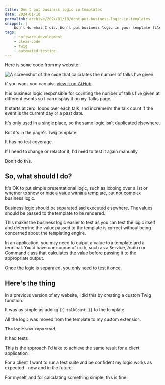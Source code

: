 ```yaml
---
title: Don't put business logic in templates
date: 2024-01-10
permalink: archive/2024/01/10/dont-put-business-logic-in-templates
snippet: |
    Don't do what I did. Don't put business logic in your template files.
tags:
    - software-development
    - clean-code
    - twig
    - automated-testing
---
```


Here is some code from my website:

![A screenshot of the code that calculates the number of talks I've given.]({{site.url}}/assets/images/talk-count-code.png)

If you want, you can also [view it on GitHub](https://raw.githubusercontent.com/opdavies/oliverdavies.uk/main/source/_pages/talks.md).

It is business logic responsible for counting the number of talks I've given at different events so I can display it on my Talks page.

It starts at zero, loops over each talk, and increments the talk count if the event is the current day or a past date.

It's only used in a single place, so the same logic isn't duplicated elsewhere.

But it's in the page's Twig template.

It has no test coverage.

If I need to change or refactor it, I'd need to test it again manually.

Don't do this.

## So, what should I do?

It's OK to put simple presentational logic, such as looping over a list or whether to show or hide a value within a template, but not complex business logic.

Business logic should be separated and executed elsewhere. The values should be passed to the template to be rendered.

This makes the business logic easier to test as you can test the logic itself and determine the value passed to the template is correct without being concerned about the templating engine.

In an application, you may need to output a value to a template and a terminal. You'd have one source of truth, such as a Service, Action or Command class that calculates the value before passing it to the appropriate output.

Once the logic is separated, you only need to test it once.

## Here's the thing

In a previous version of my website, I did this by creating a custom Twig function.

It was as simple as adding `{{ talkCount }}` to the template.

All the logic was moved from the template to my custom extension.

The logic was separated.

It had tests.

This is the approach I'd take to achieve the same result for a client application.

For a client, I want to run a test suite and be confident my logic works as expected - now and in the future.

For myself, and for calculating something simple, this is fine.
